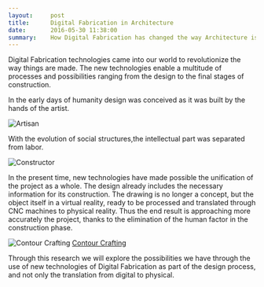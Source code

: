 ```yaml
---
layout:     post
title:      Digital Fabrication in Architecture
date:       2016-05-30 11:38:00
summary:    How Digital Fabrication has changed the way Architecture is made
---
```


  Digital Fabrication technologies came into our world to revolutionize the way things are made. The new technologies enable a multitude of processes and possibilities ranging from the design to the final stages of construction.
 
  In the early days of humanity design was conceived as it was built by the hands of the artist. 
  
  ![Artisan](http://file2.answcdn.com/answ-cld/image/upload/w_760,c_fill,g_faces:center,fl_lossy,q_60/v1/tk/view/answ-images/b0435029/c40b3d7b621fcc860da222f1c24dc539588f3786.jpg)
  
  With the evolution of social structures,the intellectual part was separated from labor.

 ![Constructor](https://github.com/raeldominiquini/raeldominiquini.github.io/blob/master/images/2_constructor.jpg?raw=true)

  In the present time, new technologies have made possible the unification of the project as a whole. The design already includes the 
necessary information for its construction. The drawing is no longer a concept, but the object itself in a virtual reality, ready to be
processed and translated through CNC machines to physical reality. Thus the end result is approaching more accurately the project, thanks
to the elimination of the human factor in the construction phase.

 ![Contour Crafting](https://github.com/raeldominiquini/raeldominiquini.github.io/blob/master/images/3_contourcrafting.jpg?raw=true)
 [Contour Crafting](http://www.contourcrafting.org/)
  
  Through this research we will explore the possibilities we have through the use of new technologies of Digital Fabrication as part of 
the design process, and not only the translation from digital to physical.




